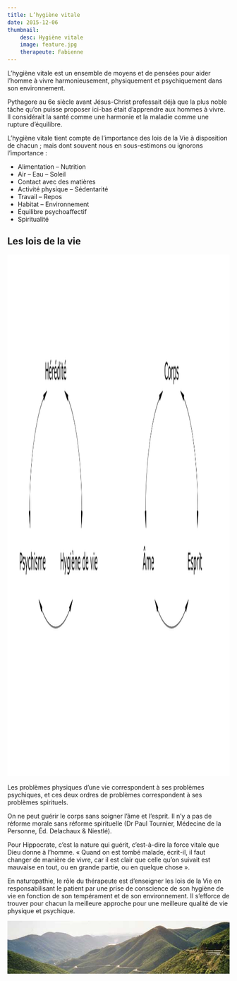 ```yaml
---
title: L’hygiène vitale
date: 2015-12-06
thumbnail:
    desc: Hygiène vitale
    image: feature.jpg
    therapeute: Fabienne
---
```


L’hygiène vitale est un ensemble de moyens et de pensées pour aider l’homme à vivre harmonieusement, physiquement et psychiquement dans son environnement.

Pythagore au 6e siècle avant Jésus-Christ professait déjà que la plus noble tâche qu’on puisse proposer ici-bas était d’apprendre aux hommes à vivre. Il considérait la santé comme une harmonie et la maladie comme une rupture d’équilibre.

L’hygiène vitale tient compte de l’importance des lois de la Vie à disposition de chacun ; mais dont souvent nous en sous-estimons ou ignorons l’importance :

<div class="columns2">
  <ul>
    <li>
      Alimentation – Nutrition
    </li>
    <li>
      Air – Eau – Soleil
    </li>
    <li>
      Contact avec des matières
    </li>
    <li>
      Activité physique – Sédentarité
    </li>
    <li>
      Travail – Repos
    </li>
    <li>
      Habitat – Environnement
    </li>
    <li>
      Équilibre psychoaffectif
    </li>
    <li>
      Spiritualité
    </li>
  </ul>
</div>

## Les lois de la vie

<img class="aligncenter size-full wp-image-432" alt="lois_de_la_vie" src="./images/lois_de_la_vie.png" width="2362" height="1181" />

Les problèmes physiques d’une vie correspondent à ses problèmes psychiques, et ces deux ordres de problèmes correspondent à ses problèmes spirituels.

On ne peut guérir le corps sans soigner l’âme et l’esprit. Il n’y a pas de réforme morale sans réforme spirituelle (Dr Paul Tournier, Médecine de la Personne, Éd. Delachaux & Niestlé).

Pour Hippocrate, c’est la nature qui guérit, c’est-à-dire la force vitale que Dieu donne à l’homme. « Quand on est tombé malade, écrit-il, il faut changer de manière de vivre, car il est clair que celle qu’on suivait est mauvaise en tout, ou en grande partie, ou en quelque chose ».

En naturopathie, le rôle du thérapeute est d’enseigner les lois de la Vie en responsabilisant le patient par une prise de conscience de son hygiène de vie en fonction de son tempérament et de son environnement. Il s’efforce de trouver pour chacun la meilleure approche pour une meilleure qualité de vie physique et psychique.

<img class="aligncenter size-full wp-image-315" alt="usa-colline" src="./images/usa-colline.jpg" width="600" height="120" />
